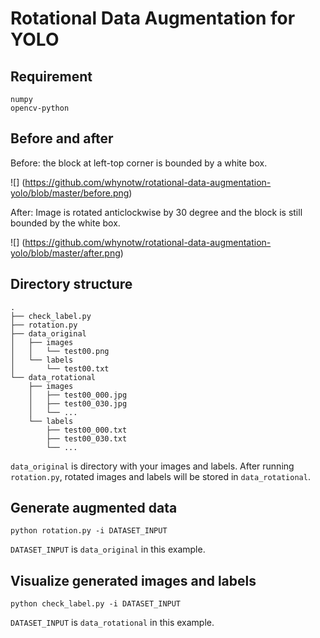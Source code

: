 # Rotational Data Augmentation for YOLO

## Requirement
	numpy
	opencv-python

## Before and after

Before: the block at left-top corner is bounded by a white box.

![] (https://github.com/whynotw/rotational-data-augmentation-yolo/blob/master/before.png)

After: Image is rotated anticlockwise by 30 degree and the block is still bounded by the white box.

![] (https://github.com/whynotw/rotational-data-augmentation-yolo/blob/master/after.png)

## Directory structure
	.
	├── check_label.py
	├── rotation.py
	├── data_original
	│   ├── images
	│   │   └── test00.png
	│   └── labels
	│       └── test00.txt
	└── data_rotational
	    ├── images
	    │   ├── test00_000.jpg
	    │   ├── test00_030.jpg
	    │   └── ...
	    └── labels
	        ├── test00_000.txt
	        ├── test00_030.txt
	        └── ...

`data_original` is directory with your images and labels. After running `rotation.py`, rotated images and labels will be stored in `data_rotational`.

## Generate augmented data
	python rotation.py -i DATASET_INPUT

`DATASET_INPUT` is `data_original` in this example.

## Visualize generated images and labels
	python check_label.py -i DATASET_INPUT

`DATASET_INPUT` is `data_rotational` in this example.

